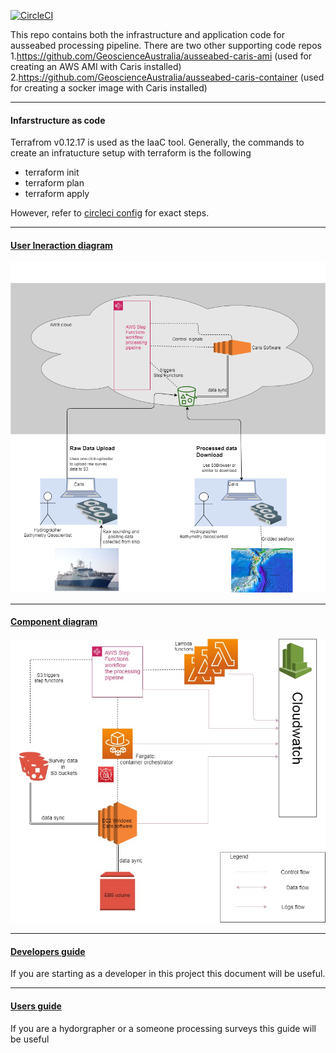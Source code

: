 [![CircleCI](https://circleci.com/gh/ausseabed/processing-pipeline.svg?style=svg&circle-token=46ef01ebd72b56ec05a514c067d23655292ac5d8)](https://circleci.com/gh/ausseabed/processing-pipeline)


This repo contains both the infrastructure and application code for ausseabed processing pipeline. There are two other supporting code repos
1.https://github.com/GeoscienceAustralia/ausseabed-caris-ami (used for creating an AWS AMI with Caris installed)
2.https://github.com/GeoscienceAustralia/ausseabed-caris-container (used for creating a socker image with Caris installed)


 
______________________________________________________________________________________________________________

#### Infarstructure as code
Terrafrom v0.12.17 is used as the IaaC tool.
Generally, the commands to create an infratucture setup with terraform is the following
* terraform init
* terraform plan
* terraform apply

However, refer to [circleci config](https://github.com/GeoscienceAustralia/ausseabed-processing-pipeline/blob/master/.circleci/config.yml) for exact steps.



______________________________________________________________________________________________________________

#### [User Ineraction diagram](./docs/ausseabed_processing_pipeline_component_diagram-user_interaction.png)
![](./docs/ausseabed_processing_pipeline_component_diagram-user_interaction.png?raw=true)


______________________________________________________________________________________________________________

#### [Component diagram](./docs/ausseabed_processing_pipeline_component_diagram-Components.jpg)
![](./docs/ausseabed_processing_pipeline_component_diagram-Components.jpg?raw=true)

______________________________________________________________________________________________________________

#### [Developers guide](./docs/dev_guide.md)
If you are starting as a developer in this project this document will be useful.
______________________________________________________________________________________________________________
#### [Users guide](./docs/user_guide.md)
If you are a hydorgrapher or a someone processing surveys this guide will be useful
